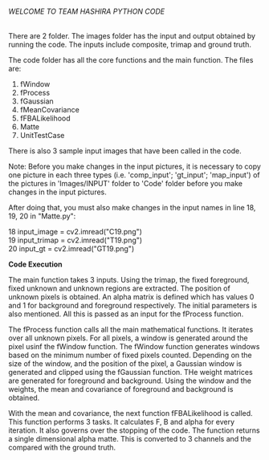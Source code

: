 ###### WELCOME TO TEAM HASHIRA PYTHON CODE ######

There are 2 folder. 
The images folder has the input and output obtained by running the code. The inputs include composite, trimap and ground truth. 

The code folder has all the core functions and the main function.
The files are:
1. fWindow
2. fProcess
3. fGaussian
4. fMeanCovariance
5. fFBALikelihood
6. Matte
7. UnitTestCase

There is also 3 sample input images that have been called in the code.

Note: Before you make changes in the input pictures, it is necessary to copy one picture in each three types (i.e. 'comp_input'; 'gt_input'; 'map_input') of the pictures in 'Images/INPUT' folder to 'Code' folder before you make changes in the input pictures. 

After doing that, you must also make changes in the input names in line 18, 19, 20 in "Matte.py":


18    input_image = cv2.imread("C19.png")   
19    input_trimap = cv2.imread("T19.png")  
20    input_gt = cv2.imread("GT19.png")

****Code Execution****

The main function takes 3 inputs.
Using the trimap, the fixed foreground, fixed unknown and unknown regions are extracted. The position of unknown pixels is obtained. An alpha matrix is defined which has values 0 and 1 for background and foreground respectively. The initial parameters is also mentioned. All this is passed as an input for the fProcess function.

The fProcess function calls all the main mathematical functions. It iterates over all unknown pixels. For all pixels, a window is generated around the pixel usinf the fWindow function. The fWindow function generates windows based on the minimum number of fixed pixels counted. Depending on the size of the window, and the position of the pixel, a Gaussian window is generated and clipped using the fGaussian function. THe weight matrices are generated for foreground and background. Using the window and the weights, the mean and covariance of foreground and background is obtained. 

With the mean and covariance, the next function fFBALikelihood is called. This function performs 3 tasks. It calculates F, B and alpha for every iteration. It also governs over the stopping of the code. The function returns a single dimensional alpha matte. This is converted to 3 channels and the compared with the ground truth.
